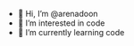 - 👋 Hi, I’m @arenadoon
- 👀 I’m interested in code
- 🌱 I’m currently learning code

<!---
arenadoon/arenadoon is a ✨ special ✨ repository because its `README.md` (this file) appears on your GitHub profile.
You can click the Preview link to take a look at your changes.
--->
